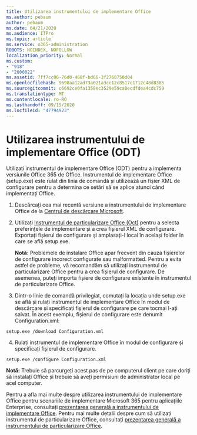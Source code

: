 ```yaml
---
title: Utilizarea instrumentului de implementare Office
ms.author: pebaum
author: pebaum
ms.date: 04/21/2020
ms.audience: ITPro
ms.topic: article
ms.service: o365-administration
ROBOTS: NOINDEX, NOFOLLOW
localization_priority: Normal
ms.custom:
- "918"
- "2000022"
ms.assetid: 7ff7cc06-76d0-468f-bd66-3f2760750d04
ms.openlocfilehash: 9698aa12ad73a021a3cc12c8517c1712c48d8385
ms.sourcegitcommit: c6692ce0fa1358ec3529e59ca0ecdfdea4cdc759
ms.translationtype: MT
ms.contentlocale: ro-RO
ms.lasthandoff: 09/15/2020
ms.locfileid: "47794923"
---
```

# <a name="using-the-office-deployment-tool-odt"></a>Utilizarea instrumentului de implementare Office (ODT)

Utilizați instrumentul de implementare Office (ODT) pentru a implementa versiunile Office 365 de Office. Instrumentul de implementare Office (setup.exe) este rulat din linia de comandă și utilizează un fișier XML de configurare pentru a determina ce setări să se aplice atunci când implementați Office.
  
1. Descărcați cea mai recentă versiune a instrumentului de implementare Office de la [Centrul de descărcare Microsoft](https://go.microsoft.com/fwlink/p/?LinkID=626065).

2. Utilizați [Instrumentul de particularizare Office (Oct)](https://config.office.com) pentru a selecta preferințele de implementare și a crea fișierul XML de configurare. Exportați fișierul de configurare și amplasați-l local în același folder în care se află setup.exe.

    **Notă:** Problemele de instalare Office apar frecvent din cauza fișierelor de configurare incorect configurate sau malformatted. Pentru a evita astfel de probleme, vă recomandăm să utilizați instrumentul de particularizare Office pentru a crea fișierul de configurare. De asemenea, puteți importa fișiere de configurare existente în instrumentul de particularizare Office.

3. Dintr-o linie de comandă privilegiat, comutați la locația unde setup.exe se află și rulați instrumentul de implementare Office în modul de descărcare și specificați fișierul de configurare pe care tocmai l-ați salvat. În acest exemplu, fișierul de configurare este denumit Configuration.xml:

```setup.exe /download Configuration.xml```

4. Rulați instrumentul de implementare Office în modul de configurare și specificați fișierul de configurare.

```setup.exe /configure Configuration.xml```

**Notă:** Trebuie să parcurgeți acest pas de pe computerul client pe care doriți să instalați Office și trebuie să aveți permisiuni de administrator local pe acel computer.

Pentru a afla mai multe despre utilizarea instrumentului de implementare Office pentru scenariile de implementare Microsoft 365 pentru aplicațiile Enterprise, consultați [prezentarea generală a instrumentului de implementare Office](https://docs.microsoft.com/deployoffice/overview-office-deployment-tool). Pentru mai multe detalii despre cum să utilizați instrumentul de particularizare Office, consultați [prezentarea generală a instrumentului de particularizare Office](https://docs.microsoft.com/DeployOffice/overview-of-the-office-customization-tool-for-click-to-run).
